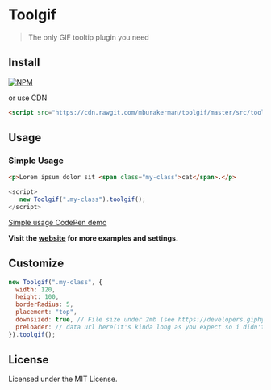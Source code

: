 # Toolgif

>The only GIF tooltip plugin you need


## Install

[![NPM](https://nodei.co/npm/toolgif.png?mini=true)](https://www.npmjs.com/package/toolgif/)

or use CDN
```html
<script src="https://cdn.rawgit.com/mburakerman/toolgif/master/src/toolgif.min.js"></script>
```

## Usage

### Simple Usage

```html
<p>Lorem ipsum dolor sit <span class="my-class">cat</span>.</p>
```

```js
<script>
   new Toolgif(".my-class").toolgif();
</script>
```
[Simple usage CodePen demo ](https://codepen.io/anon/pen/VxPYwW/)

**Visit the [website](https://mburakerman.github.io/toolgif/) for more examples and settings.**


## Customize

```js
new Toolgif(".my-class", {
  width: 120,
  height: 100,
  borderRadius: 5,
  placement: "top",
  downsized: true, // File size under 2mb (see https://developers.giphy.com/docs/)
  preloader: // data url here(it's kinda long as you expect so i didn't put here)
}).toolgif();
```


## License

Licensed under the MIT License.
